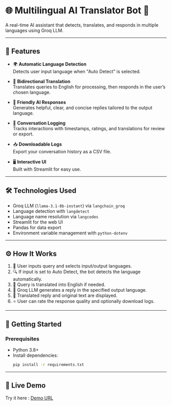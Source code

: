 # 🌐 Multilingual AI Translator Bot 🤖

A real-time AI assistant that detects, translates, and responds in multiple languages using Groq LLM.

---

## 🚀 Features

- 🌍 **Automatic Language Detection**  
  Detects user input language when "Auto Detect" is selected.

- 🔄 **Bidirectional Translation**  
  Translates queries to English for processing, then responds in the user’s chosen language.

- 💬 **Friendly AI Responses**  
  Generates helpful, clear, and concise replies tailored to the output language.

- 📝 **Conversation Logging**  
  Tracks interactions with timestamps, ratings, and translations for review or export.

- 📥 **Downloadable Logs**  
  Export your conversation history as a CSV file.

- 🖥️ **Interactive UI**  
  Built with Streamlit for easy use.

---

## 🛠️ Technologies Used

- Groq LLM (`llama-3.1-8b-instant`) via `langchain_groq`  
- Language detection with `langdetect`  
- Language name resolution via `langcodes`  
- Streamlit for the web UI  
- Pandas for data export  
- Environment variable management with `python-dotenv`  

---

## ⚙️ How It Works

1. 📝 User inputs query and selects input/output languages.  
2. 🔍 If input is set to Auto Detect, the bot detects the language automatically.  
3. 🔄 Query is translated into English if needed.  
4. 🤖 Groq LLM generates a reply in the specified output language.  
5. 💬 Translated reply and original text are displayed.  
6. ⭐ User can rate the response quality and optionally download logs.  

---

## 🏁 Getting Started

### Prerequisites

- Python 3.8+  
- Install dependencies:  
  ```bash
  pip install -r requirements.txt
  
---

## 🔗 Live Demo

Try it here : [Demo URL](https://real-time-multilingual-query-handlerhidevs-obwtgqtb4wqnikbxaxc.streamlit.app/)
